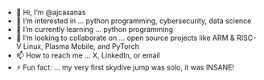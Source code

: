 - 👋 Hi, I’m @ajcasanas
- 👀 I’m interested in ... python programming, cybersecurity, data science
- 🌱 I’m currently learning ... python programming
- 💞️ I’m looking to collaborate on ... open source projects like ARM & RISC-V Linux, Plasma Mobile, and PyTorch
- 📫 How to reach me ... X, LinkedIn, or email
- ⚡ Fun fact: ... my very first skydive jump was solo, it was INSANE!

<!---
ajcasanas/ajcasanas is a ✨ special ✨ repository because its `README.md` (this file) appears on your GitHub profile.
You can click the Preview link to take a look at your changes.
--->
